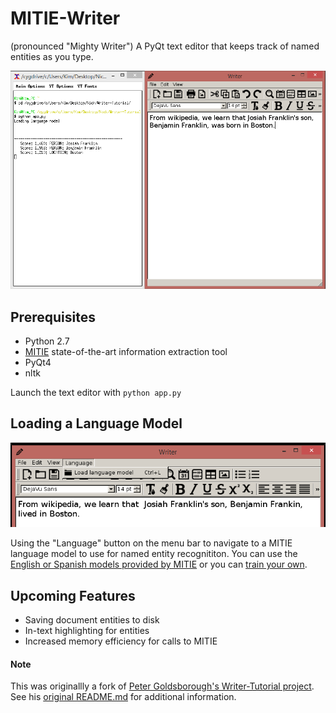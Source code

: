 # MITIE-Writer
(pronounced "Mighty Writer") A PyQt text editor that keeps track of named entities as you type.

![Early Function Example](https://github.com/nickstanisha/MITIE-Writer/blob/master/screenshots/mitie_1.PNG)

## Prerequisites
* Python 2.7
* [MITIE](https://github.com/mit-nlp/MITIE) state-of-the-art information extraction tool
* PyQt4
* nltk

Launch the text editor with `python app.py`

## Loading a Language Model
![Loading a language Model](https://github.com/nickstanisha/MITIE-Writer/blob/master/screenshots/loadMITIE.PNG)

Using the "Language" button on the menu bar to navigate to a MITIE language model to use for named entity recognititon.  You can use the [English or Spanish models provided by MITIE](https://github.com/mit-nlp/MITIE#initial-setup) or you can [train your own](https://github.com/mit-nlp/MITIE/blob/master/examples/python/train_ner.py).

## Upcoming Features
* Saving document entities to disk
* In-text highlighting for entities
* Increased memory efficiency for calls to MITIE


#### Note
This was originallly a fork of [Peter Goldsborough's Writer-Tutorial project](https://github.com/goldsborough/Writer-Tutorial).  See his [original README.md](https://github.com/goldsborough/Writer-Tutorial/blob/master/README.md) for additional information.
